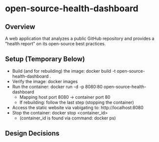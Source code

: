# open-source-health-dashboard

## Overview

A web application that analyzes a public GitHub repository and provides a "health report" on its open-source best practices.

## Setup (Temporary Below)

- Build (and for rebuilding) the image: docker build -t open-source-health-dashboard .
- Verify the image: docker images
- Run the container: docker run -d -p 8080:80 open-source-health-dashboard
  - Mapping host port 8080 -> container port 80
  - If rebuilding: follow the last step (stopping the container)
- Access the static website via vabigating to: http://localhost:8080
- Stop the container: docker stop <container_id>
  - (container_id is found via command: docker ps)

## Design Decisions
